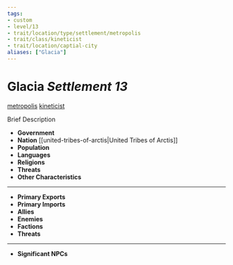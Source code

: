 ```yaml
---
tags:
- custom
- level/13
- trait/location/type/settlement/metropolis 
- trait/class/kineticist 
- trait/location/captial-city
aliases: ["Glacia"]
---
```

# Glacia *Settlement 13*
[metropolis](../../../../_rules/traits/metropolis-gmg.md) [kineticist](../../../../rules-custom/traits/kineticist.md) 

Brief Description

- **Government** 
- **Nation** [[united-tribes-of-arctis|United Tribes of Arctis]] 
- **Population** 
- **Languages** 
- **Religions**
- **Threats** 
- **Other Characteristics** 
---
- **Primary Exports** 
- **Primary Imports** 
- **Allies** 
- **Enemies** 
- **Factions** 
- **Threats** 
---
- **Significant NPCs** 